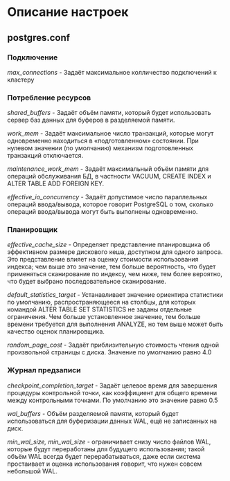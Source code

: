 # Описание настроек 

## **postgres.conf**

### Подключение 
*max_connections* - Задаёт максимальное колличество подключений к кластеру


### Потребление ресурсов
*shared_buffers*  - Задаёт объём памяти, который будет использовать сервер баз данных для буферов в разделяемой памяти. 

*work_mem* - Задаёт максимальное число транзакций, которые могут одновременно находиться в «подготовленном» состоянии. При нулевом значении (по умолчанию) механизм подготовленных транзакций отключается. 

*maintenance_work_mem* - Задаёт максимальный объём памяти для операций обслуживания БД, в частности VACUUM, CREATE INDEX и ALTER TABLE ADD FOREIGN KEY.

*effective_io_concurrency* - Задаёт допустимое число параллельных операций ввода/вывода, которое говорит PostgreSQL о том, сколько операций ввода/вывода могут быть выполнены одновременно.

### Планировщик
*effective_cache_size*  - Определяет представление планировщика об эффективном размере дискового кеша, доступном для одного запроса. Это представление влияет на оценку стоимости использования индекса; чем выше это значение, тем больше вероятность, что будет применяться сканирование по индексу, чем ниже, тем более вероятно, что будет выбрано последовательное сканирование.

*default_statistics_target* -  Устанавливает значение ориентира статистики по умолчанию, распространяющееся на столбцы, для которых командой ALTER TABLE SET STATISTICS не заданы отдельные ограничения. Чем больше установленное значение, тем больше времени требуется для выполнения ANALYZE, но тем выше может быть качество оценок планировщика.

*random_page_cost* - Задаёт приблизительную стоимость чтения одной произвольной страницы с диска. Значение по умолчанию равно 4.0


### Журнал предзаписи
*checkpoint_completion_target* - Задаёт целевое время для завершения процедуры контрольной точки, как коэффициент для общего времени между контрольными точками. По умолчанию это значение равно 0.5

*wal_buffers*  - Объём разделяемой памяти, который будет использоваться для буферизации данных WAL, ещё не записанных на диск. 

*min_wal_size, min_wal_size* - ограничивает снизу число файлов WAL, которые будут переработаны для будущего использования; такой объём WAL всегда будет перерабатываться, даже если система простаивает и оценка использования говорит, что нужен совсем небольшой WAL.